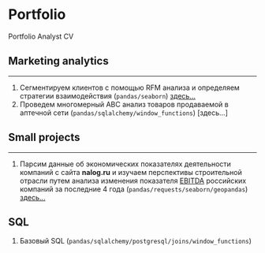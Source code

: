 # Portfolio
Portfolio Analyst CV

## Marketing analytics
---
1. Сегментируем клиентов с помощью RFM анализа и определяем стратегии взаимодействия (`pandas/seaborn`) [здесь...](/Marketing%20analytics/RFM/RFM%20analysis.ipynb)
2. Проведем многомерный ABC анализ товаров продаваемой в аптечной сети (`pandas/sqlalchemy/window_functions`) [здесь...]

## Small projects
---
1. Парсим данные об экономических показателях деятельности компаний с сайта **nalog.ru** и изучаем перспективы строительной отрасли путем анализа изменения показателя [EBITDA](https://национальныепроекты.рф/news/chto-takoe-ebitda/) российских компаний за последние 4 года (`pandas/requests/seaborn/geopandas`) [здесь...](/Practical%20tasks/nalog.ru/EBITDA%20analysis.ipynb)

## SQL

1. Базовый SQL (`pandas/sqlalchemy/postgresql/joins/window_functions`) 
